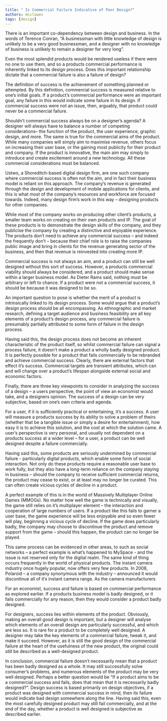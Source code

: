 ```yaml
---
title: " Is Commercial Failure Indicative of Poor Design?"
authors: mcclowes
tags: [design]
---
```


There is an important co-dependency between design and business. In the words of Terence Conran, “A businessman with little knowledge of design is unlikely to be a very good businessman, and a designer with no knowledge of business is unlikely to remain a designer for very long”. 

<!--truncate-->

Even the most splendid products would be rendered useless if there were no one to use them, and so a products commercial performance is inherently linked to its design process. Does this important relationship dictate that a commercial failure is also a failure of design?

The definition of success is the achievement of something planned or attempted. By this definition, commercial success is measured relative to one’s initial goals. If a product’s commercial performance were an important goal, any failure in this would indicate some failure in its design. If commercial success were not an issue, then, arguably, that product could never be a commercial failure.

Shouldn’t commercial success always be on a designer’s agenda? A designer will always have to balance a number of competing considerations– the function of the product, the user experience, graphic design, and more. The same is true for the commercial aims of the product. While many companies will simply aim to maximise revenue, others focus on increasing their user base, or the gaining most publicity for their product and company. If the product is innovative, the main aim may simply to introduce and create excitement around a new technology. All these commercial considerations must be balanced.

Ustwo, a Shoreditch-based digital design firm, are one such company where commercial success is often not the aim, and in fact their business model is reliant on this approach. The company’s revenue is generated through the design and development of mobile applications for clients, and this is what most of the company’s resources and workforce are focused towards. Indeed, many design firm’s work in this way – designing products for other companies.

While most of the company works on producing other client’s products, a smaller team works on creating on their own products and IP. The goal of these products is to demonstrate the design skills of the company, and they publicise the company by creating a distinctive and enjoyable experience. The products don’t need to achieve any commercial success – and indeed the frequently don’t – because their chief role is to raise the companies public image and bring in clients for the revenue generating sector of the business, and then that revenue is reinvested into creating more IP.

Commercial success is not always an aim, and a product can still be well designed without this sort of success. However, a products commercial viability should always be considered, and a product should make sense within a larger business model. As Dieter Rams said, nothing must be arbitrary or left to chance. If a product were not a commercial success, it should be because it was designed to be so.

An important question to pose is whether the merit of a product is intrinsically linked to its design process. Some would argue that a product’s design process should be all encompassing. As ethnographic and market research, defining a target audience and business feasibility are all key elements of a product’s design process, any commercial failure is presumably partially attributed to some form of failure in the design process. 

Having said this, the design process does not become an inherent characteristic of the product itself, so whilst commercial failure can signal a process failure, it doesn’t make a product a wholly badly designed product. It is perfectly possible for a product that fails commercially to be rebranded and achieve commercial success. Clearly, there are external factors that effect it’s success. Commercial targets are transient attributes, which can and will change over a product’s lifespan alongside external social and economic factors.

Finally, there are three key viewpoints to consider in analyzing the success of a design – a users perspective, the point of view an economist would take, and a designers opinion. The success of a design can be very subjective, based on one’s own criteria and agenda.

For a user, if it is sufficiently practical or entertaining, it’s a success. A user will measure a products success by its ability to solve a problem of theirs (whether that be a tangible issue or simply a desire for entertainment), how easy it is to achieve this solution, and the cost at which the solution came. A user’s perspective is very personal, and usually not dependent on a products success at a wider level – for a user, a product can be well designed despite a failure commercially.

Having said this, some products are seriously undermined by commercial failure - particularly digital products, which enable some form of social interaction. Not only do these products require a reasonable user base to work fully, but they also have a long-term reliance on the company staying in business – should the company to receive sufficient commercial returns, the product may cease to exist, or at least may no longer be curated. This can often create vicious cycles of decline in a product.

A perfect example of this is in the world of Massively Multiplayer Online Games (MMOGs). No matter how well the game is technically and visually, the game still relies on it’s multiplayer element – the interaction and cooperation of large numbers of users. If a product like this fails to garner a user base, the game experience will be less enjoyable and so even fewer will play, beginning a vicious cycle of decline. If the game does particularly badly, the company may choose to discontinue the product and remove support from the game – should this happen, the product can no longer be played. 

This same process can be evidenced in other areas, to such as social networks – a perfect example is what’s happened to MySpace - and the issue is not reserved only for the digital realm. The same kind of thing occurs frequently in the world of physical products. The instant camera industry once hugely popular, now offers very few products. In 2008, Polaroid – a company synonymous with the industry – announced it would discontinue all of it’s instant camera range. As the camera manufacturers 

For an economist, success and failure is based on commercial performance as explored earlier. If a products business model is badly designed, or it fails commercially for any reason, then they would consider a product badly designed.

For designers, success lies within elements of the product. Obviously, making an overall good design is important, but a designer will analyse which elements of an overall design are particularly successful, and which are less so. It is rare for a product to be completely well designed. A designer may take the key elements of a commercial failure, tweak it, and make it succeed. However, as it is still the good design of the commercial failure at the heart of the usefulness of the new product, the original could still be described as a well-designed product.

In conclusion, commercial failure doesn’t necessarily mean that a product has been badly designed as a whole. It may still successfully solve consumer’s problems, and numerous elements of the product may be very well designed. Perhaps a better question would be “If a product aims to be a commercial success and fails, does that mean that it is necessarily badly designed?”. Design success is based primarily on design objectives, if a product was designed with commercial success in mind, then its failure would indicate bad design somewhere along the line. Having said this, even the most carefully designed product may still fail commercially, and at the end of the day, whether a product is well designed is subjective as described earlier.
